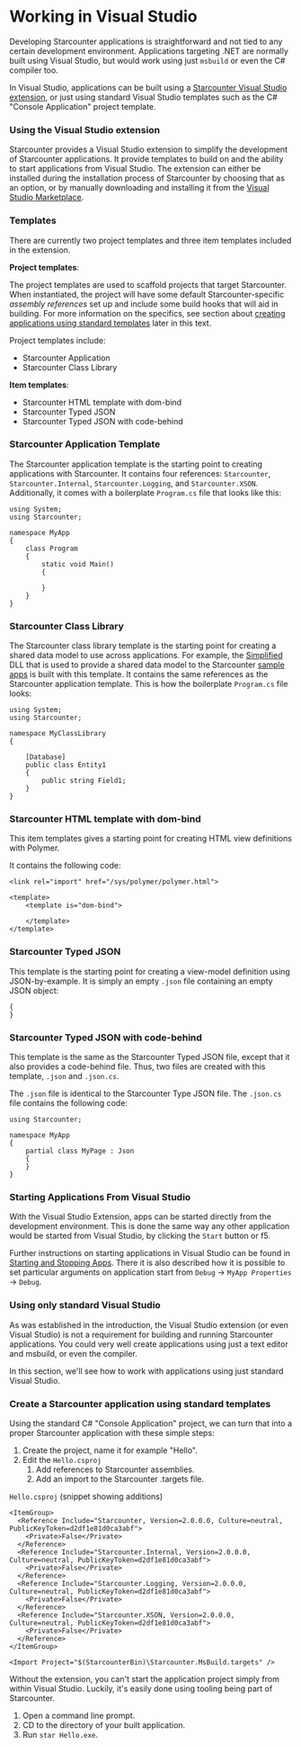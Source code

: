 # Working in Visual Studio

Developing Starcounter applications is straightforward and not tied to any certain development environment. Applications targeting .NET are normally built using Visual Studio, but would work using just `msbuild` or even the C\# compiler too.

In Visual Studio, applications can be built using a [Starcounter Visual Studio extension](https://marketplace.visualstudio.com/items?itemName=Starcounter.StarcounterforVisualStudio), or just using standard Visual Studio templates such as the C\# "Console Application" project template.

### Using the Visual Studio extension

Starcounter provides a Visual Studio extension to simplify the development of Starcounter applications. It provide templates to build on and the ability to start applications from Visual Studio. The extension can either be installed during the installation process of Starcounter by choosing that as an option, or by manually downloading and installing it from the [Visual Studio Marketplace](https://marketplace.visualstudio.com/items?itemName=Starcounter.StarcounterforVisualStudio).

### Templates

There are currently two project templates and three item templates included in the extension.

**Project templates**:

The project templates are used to scaffold projects that target Starcounter. When instantiated, the project will have some default Starcounter-specific _assembly references_ set up and include some build hooks that will aid in building. For more information on the specifics, see section about [creating applications using standard templates](../../#create-a-starcounter-application-using-standard-templates) later in this text.

Project templates include:

* Starcounter Application
* Starcounter Class Library

**Item templates**:

* Starcounter HTML template with dom-bind
* Starcounter Typed JSON
* Starcounter Typed JSON with code-behind

### Starcounter Application Template

The Starcounter application template is the starting point to creating applications with Starcounter. It contains four references: `Starcounter`, `Starcounter.Internal`, `Starcounter.Logging`, and `Starcounter.XSON`. Additionally, it comes with a boilerplate `Program.cs` file that looks like this:

```
using System;
using Starcounter;

namespace MyApp
{
    class Program
    {
        static void Main()
        {

        }
    }
}
```

### Starcounter Class Library

The Starcounter class library template is the starting point for creating a shared data model to use across applications. For example, the [Simplified](https://github.com/StarcounterApps/Simplified) DLL that is used to provide a shared data model to the Starcounter [sample apps](https://github.com/StarcounterApps) is built with this template. It contains the same references as the Starcounter application template. This is how the boilerplate `Program.cs` file looks:

```
using System;
using Starcounter;

namespace MyClassLibrary
{

    [Database]
    public class Entity1
    {
        public string Field1;
    }
}
```

### Starcounter HTML template with dom-bind

This item templates gives a starting point for creating HTML view definitions with Polymer.

It contains the following code:

```
<link rel="import" href="/sys/polymer/polymer.html">

<template>
    <template is="dom-bind">

    </template>
</template>
```

### Starcounter Typed JSON

This template is the starting point for creating a view-model definition using JSON-by-example. It is simply an empty `.json` file containing an empty JSON object:

```
{
}
```

### Starcounter Typed JSON with code-behind

This template is the same as the Starcounter Typed JSON file, except that it also provides a code-behind file. Thus, two files are created with this template, `.json` and `.json.cs`.

The `.json` file is identical to the Starcounter Type JSON file. The `.json.cs` file contains the following code:

```
using Starcounter;

namespace MyApp
{
    partial class MyPage : Json
    {
    }
}
```

### Starting Applications From Visual Studio

With the Visual Studio Extension, apps can be started directly from the development environment. This is done the same way any other application would be started from Visual Studio, by clicking the `Start` button or f5.

Further instructions on starting applications in Visual Studio can be found in [Starting and Stopping Apps](starting-and-stopping-apps.md). There it is also described how it is possible to set particular arguments on application start from `Debug` -&gt; `MyApp Properties` -&gt; `Debug`.

### Using only standard Visual Studio

As was established in the introduction, the Visual Studio extension \(or even Visual Studio\) is not a requirement for building and running Starcounter applications. You could very well create applications using just a text editor and msbuild, or even the compiler.

In this section, we'll see how to work with applications using just standard Visual Studio.

### Create a Starcounter application using standard templates

Using the standard C\# "Console Application" project, we can turn that into a proper Starcounter application with these simple steps:

1. Create the project, name it for example "Hello".
2. Edit the `Hello.csproj`
   1. Add references to Starcounter assemblies.
   2. Add an import to the Starcounter .targets file.

`Hello.csproj` \(snippet showing additions\)

```
<ItemGroup>
  <Reference Include="Starcounter, Version=2.0.0.0, Culture=neutral, PublicKeyToken=d2df1e81d0ca3abf">
    <Private>False</Private>
  </Reference>
  <Reference Include="Starcounter.Internal, Version=2.0.0.0, Culture=neutral, PublicKeyToken=d2df1e81d0ca3abf">
    <Private>False</Private>
  </Reference>
  <Reference Include="Starcounter.Logging, Version=2.0.0.0, Culture=neutral, PublicKeyToken=d2df1e81d0ca3abf">
    <Private>False</Private>
  </Reference>
  <Reference Include="Starcounter.XSON, Version=2.0.0.0, Culture=neutral, PublicKeyToken=d2df1e81d0ca3abf">
    <Private>False</Private>
  </Reference>
</ItemGroup>

<Import Project="$(StarcounterBin)\Starcounter.MsBuild.targets" />
```

Without the extension, you can't start the application project simply from within Visual Studio. Luckily, it's easily done using tooling being part of Starcounter.

1. Open a command line prompt.
2. CD to the directory of your built application.
3. Run `star Hello.exe`.


